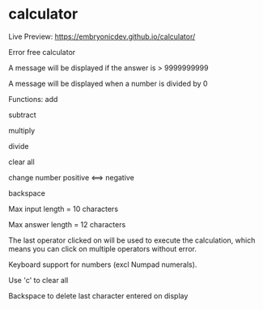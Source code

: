 # calculator

Live Preview: https://embryonicdev.github.io/calculator/

Error free calculator
  
A message will be displayed if the answer is > 9999999999 
      
A message will be displayed when a number is divided by 0  

Functions: 
  add
  
  subtract
  
  multiply
  
  divide
  
  clear all
  
  change number positive <==> negative
  
  backspace

Max input length = 10 characters

Max answer length = 12 characters

The last operator clicked on will be used to execute the calculation, which means you can click on multiple operators without error. 

Keyboard support for numbers (excl Numpad numerals).

 Use 'c' to clear all
 
 Backspace to delete last character entered on display 
  
